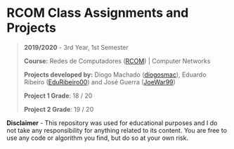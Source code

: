 # RCOM Class Assignments and Projects

> **2019/2020** - 3rd Year, 1st Semester
>
> **Course:** Redes de Computadores ([RCOM](https://sigarra.up.pt/feup/pt/UCURR_GERAL.FICHA_UC_VIEW?pv_ocorrencia_id=436445)) | Computer Networks
>
> **Projects developed by:** Diogo Machado ([diogosmac](https://github.com/diogosmac)), Eduardo Ribeiro ([EduRibeiro00](https://github.com/EduRibeiro00)) and José Guerra ([JoeWar99](https://github.com/joewar99))
>
> **Project 1 Grade**: 18 / 20
>
> **Project 2 Grade**: 19 / 20

**Disclaimer** - This repository was used for educational purposes and I do not take any responsibility for anything related to its content. You are free to use any code or algorithm you find, but do so at your own risk.
